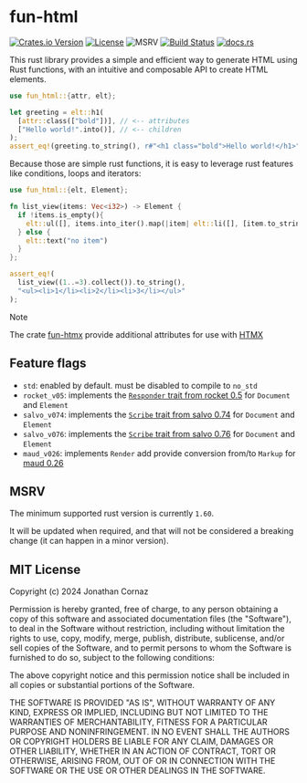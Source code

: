# fun-html

[![Crates.io Version](https://img.shields.io/crates/v/fun-html)](https://crates.io/crates/fun-html)
[![License](https://img.shields.io/github/license/jcornaz/fun-html)](./LICENSE)
![MSRV](https://img.shields.io/crates/msrv/fun-html)
[![Build Status](https://img.shields.io/github/actions/workflow/status/jcornaz/fun-html/.github%2Fworkflows%2Fcheck.yml?branch=main)](https://github.com/jcornaz/fun-html/actions/workflows/check.yml?query=branch%3Amain)
[![docs.rs](https://img.shields.io/docsrs/fun-html)](https://docs.rs/fun-html)


This rust library provides a simple and efficient way to generate HTML using Rust functions,
with an intuitive and composable API to create HTML elements.

```rust
use fun_html::{attr, elt};

let greeting = elt::h1(
  [attr::class(["bold"])], // <-- attributes
  ["Hello world!".into()], // <-- children
);
assert_eq!(greeting.to_string(), r#"<h1 class="bold">Hello world!</h1>"#);
```

Because those are simple rust functions, it is easy to leverage rust features like conditions, loops and iterators:

```rust
use fun_html::{elt, Element};

fn list_view(items: Vec<i32>) -> Element {
  if !items.is_empty(){
    elt::ul([], items.into_iter().map(|item| elt::li([], [item.to_string().into()])))
  } else {
    elt::text("no item")
  }
};

assert_eq!(
  list_view((1..=3).collect()).to_string(),
  "<ul><li>1</li><li>2</li><li>3</li></ul>"
);
```

> [!NOTE]
>
> The crate [fun-htmx](https://github.com/jcornaz/fun-htmx) provide additional attributes
> for use with [HTMX](https://htmx.org)

## Feature flags

* `std`: enabled by default. must be disabled to compile to `no_std`
* `rocket_v05`: implements the [`Responder` trait from rocket 0.5](https://docs.rs/rocket/0.5/rocket/response/trait.Responder.html) for `Document` and `Element`
* `salvo_v074`: implements the [`Scribe` trait from salvo 0.74](https://docs.rs/salvo/0.74/salvo/trait.Scribe.html) for `Document` and `Element`
* `salvo_v076`: implements the [`Scribe` trait from salvo 0.76](https://docs.rs/salvo/0.76/salvo/trait.Scribe.html) for `Document` and `Element`
* `maud_v026`: implements `Render` add provide conversion from/to `Markup` for [maud 0.26](https://docs.rs/maud/0.26)


## MSRV

The minimum supported rust version is currently `1.60`.

It will be updated when required, and that will not be considered a breaking change (it can happen in a minor version).


## MIT License

Copyright (c) 2024 Jonathan Cornaz

Permission is hereby granted, free of charge, to any person obtaining a copy
of this software and associated documentation files (the "Software"), to deal
in the Software without restriction, including without limitation the rights
to use, copy, modify, merge, publish, distribute, sublicense, and/or sell
copies of the Software, and to permit persons to whom the Software is
furnished to do so, subject to the following conditions:

The above copyright notice and this permission notice shall be included in all
copies or substantial portions of the Software.

THE SOFTWARE IS PROVIDED "AS IS", WITHOUT WARRANTY OF ANY KIND, EXPRESS OR
IMPLIED, INCLUDING BUT NOT LIMITED TO THE WARRANTIES OF MERCHANTABILITY,
FITNESS FOR A PARTICULAR PURPOSE AND NONINFRINGEMENT. IN NO EVENT SHALL THE
AUTHORS OR COPYRIGHT HOLDERS BE LIABLE FOR ANY CLAIM, DAMAGES OR OTHER
LIABILITY, WHETHER IN AN ACTION OF CONTRACT, TORT OR OTHERWISE, ARISING FROM,
OUT OF OR IN CONNECTION WITH THE SOFTWARE OR THE USE OR OTHER DEALINGS IN THE
SOFTWARE.

